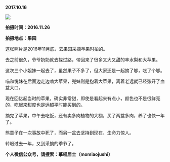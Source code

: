 
          
            
**2017.10.16**



![](//upload-images.jianshu.io/upload_images/51001-61520728e6a02c46.jpg)




**拍摄时间：2016.11.26**

**拍摄地点：果园**

这张照片是2016年11月底，去果园采摘苹果时拍的。

去之前很久，爷爷奶奶就去探过路，带回来了很多又大又甜的丰水梨和大苹果。

这次三个小姐妹一起去了，虽然果子不多了，但大家还是一起摘了够，吃了个够。

喵和悦妹在后面边走边啃大苹果，兜妹则是抱着大苹果，离着老远就已经张开了血盆大口。

现在回忆起当时的苹果，确实非常甜，即使是看起来有点小，颜色也不是很鲜亮的，吃起来甜度也是远超平时能买到的。

摘完了苹果，中午去吃饭，还有卖多肉植物的大棚，买了两盆多肉，养了也快一年了。

熊童子在一次事故中死了，而另一盆去坚持到现在，生命力惊人。

转眼过去一年，又到采摘的季节了。


**个人微信公众号，请搜索：摹喵居士（momiaojushi）**

          
        